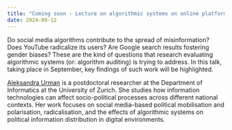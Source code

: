 ```yaml
---
title: "Coming soon - Lecture on algorithmic systems on online platforms (by Aleksandra Urman)"
date: 2024-09-12
---
```


Do social media algorithms contribute to the spread of misinformation? Does YouTube radicalize its users? Are Google search results fostering gender biases? These are the kind of questions that research evaluating algorithmic systems (or: algorithm auditing) is trying to address. In this talk, taking place in September, key findings of such work will be highlighted.

[Aleksandra Urman](https://www.ifi.uzh.ch/en/scg/people/urman.html) is a postdoctoral researcher at the Department of Informatics at the University of Zurich. She studies how information technologies can affect socio-political processes across different national contexts. Her work focuses on social media-based political mobilisation and polarisation, radicalisation, and the effects of algorithmic systems on political information distribution in digital environments. 
